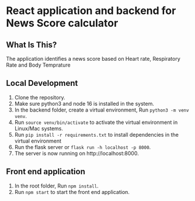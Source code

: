 # React application and backend for News Score calculator

## What Is This?

The application identifies a news score based on Heart rate, Respiratory Rate and Body Temprature

## Local Development

1. Clone the repository.
2. Make sure python3 and node 16 is installed in the system.
3. In the backend folder, create a virtual environment, Run `python3 -m venv venv`.
4. Run `source venv/bin/activate` to activate the virtual environment in Linux/Mac systems.
5. Run `pip install -r requirements.txt` to install dependencies in the virtual environment
6. Run the flask server or `flask run -h localhost -p 8000`.
7. The server is now running on http://localhost:8000.

## Front end application

1. In the root folder, Run `npm install`.
2. Run `npm start` to start the front end application.
